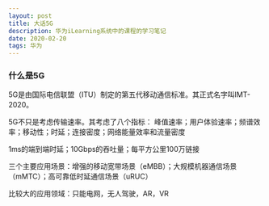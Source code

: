 ```yaml
---
layout: post
title: 大话5G
description: 华为iLearning系统中的课程的学习笔记
date: 2020-02-20
tags: 华为
---
```


### 什么是5G

5G是由国际电信联盟（ITU）制定的第五代移动通信标准。其正式名字叫IMT-2020。

5G不只是考虑传输速率。其考虑了八个指标：
峰值速率；用户体验速率；频谱效率；移动性；时延；连接密度；网络能量效率和流量密度

1ms的端到端时延；10Gbps的吞吐量；每平方公里100万链接

三个主要应用场景：增强的移动宽带场景（eMBB）；大规模机器通信场景（mMTC）；高可靠低时延通信场景（uRUC）

比较大的应用领域：只能电网，无人驾驶，AR，VR

